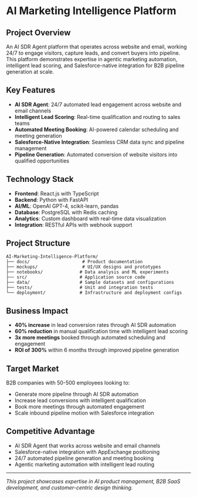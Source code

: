 # AI Marketing Intelligence Platform

## Project Overview

An AI SDR Agent platform that operates across website and email, working 24/7 to engage visitors, capture leads, and convert buyers into pipeline. This platform demonstrates expertise in agentic marketing automation, intelligent lead scoring, and Salesforce-native integration for B2B pipeline generation at scale.

## Key Features

- **AI SDR Agent**: 24/7 automated lead engagement across website and email channels
- **Intelligent Lead Scoring**: Real-time qualification and routing to sales teams
- **Automated Meeting Booking**: AI-powered calendar scheduling and meeting generation
- **Salesforce-Native Integration**: Seamless CRM data sync and pipeline management
- **Pipeline Generation**: Automated conversion of website visitors into qualified opportunities

## Technology Stack

- **Frontend**: React.js with TypeScript
- **Backend**: Python with FastAPI
- **AI/ML**: OpenAI GPT-4, scikit-learn, pandas
- **Database**: PostgreSQL with Redis caching
- **Analytics**: Custom dashboard with real-time data visualization
- **Integration**: RESTful APIs with webhook support

## Project Structure

```
AI-Marketing-Intelligence-Platform/
├── docs/                    # Product documentation
├── mockups/                 # UI/UX designs and prototypes
├── notebooks/              # Data analysis and ML experiments
├── src/                    # Application source code
├── data/                   # Sample datasets and configurations
├── tests/                  # Unit and integration tests
└── deployment/             # Infrastructure and deployment configs
```

## Business Impact

- **40% increase** in lead conversion rates through AI SDR automation
- **60% reduction** in manual qualification time with intelligent lead scoring
- **3x more meetings** booked through automated scheduling and engagement
- **ROI of 300%** within 6 months through improved pipeline generation

## Target Market

B2B companies with 50-500 employees looking to:
- Generate more pipeline through AI SDR automation
- Increase lead conversions with intelligent qualification
- Book more meetings through automated engagement
- Scale inbound pipeline motion with Salesforce integration

## Competitive Advantage

- AI SDR Agent that works across website and email channels
- Salesforce-native integration with AppExchange positioning
- 24/7 automated pipeline generation and meeting booking
- Agentic marketing automation with intelligent lead routing

---

*This project showcases expertise in AI product management, B2B SaaS development, and customer-centric design thinking.*
